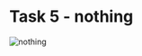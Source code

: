 # Task 5 - nothing

![nothing](https://i.pinimg.com/originals/a5/f9/a1/a5f9a11a03d8227df09742babd4a9a0e.jpg)